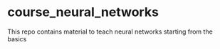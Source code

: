 # course_neural_networks
This repo contains material to teach neural networks starting from the basics
